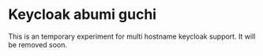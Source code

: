 # Keycloak abumi guchi

This is an temporary experiment for multi hostname keycloak support. It will be removed soon.